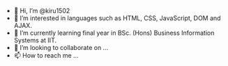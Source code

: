 - 👋 Hi, I’m @kiru1502
- 👀 I’m interested in languages such as HTML, CSS, JavaScript, DOM and AJAX.
- 🌱 I’m currently learning final year in BSc. (Hons) Business Information Systems at IIT.
- 💞️ I’m looking to collaborate on ...
- 📫 How to reach me ...

<!---
kiru1502/kiru1502 is a ✨ special ✨ repository because its `README.md` (this file) appears on your GitHub profile.
You can click the Preview link to take a look at your changes.
--->
